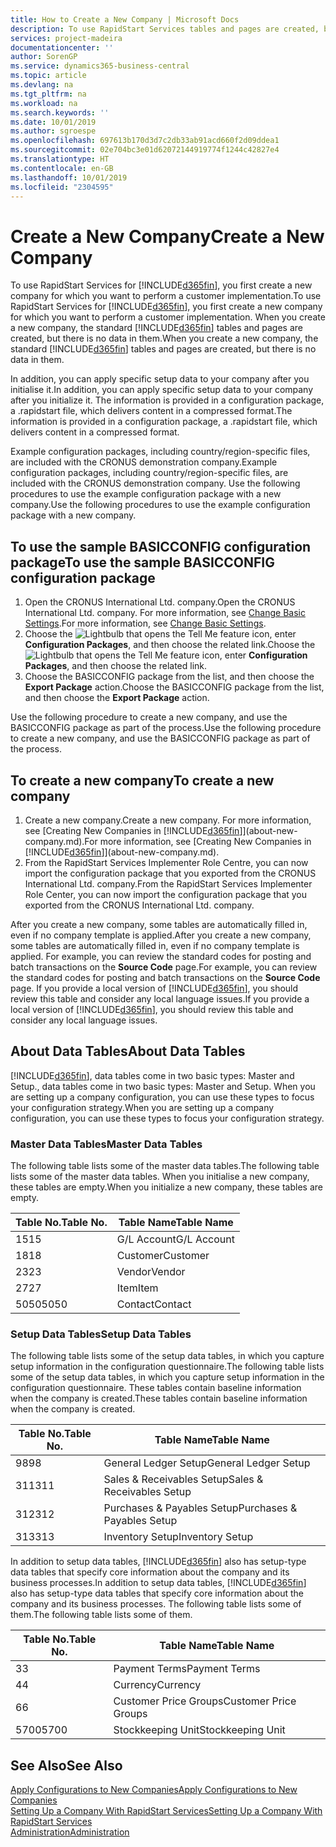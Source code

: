 ```yaml
---
title: How to Create a New Company | Microsoft Docs
description: To use RapidStart Services tables and pages are created, but there is no data in them.
services: project-madeira
documentationcenter: ''
author: SorenGP
ms.service: dynamics365-business-central
ms.topic: article
ms.devlang: na
ms.tgt_pltfrm: na
ms.workload: na
ms.search.keywords: ''
ms.date: 10/01/2019
ms.author: sgroespe
ms.openlocfilehash: 697613b170d3d7c2db33ab91acd660f2d09ddea1
ms.sourcegitcommit: 02e704bc3e01d62072144919774f1244c42827e4
ms.translationtype: HT
ms.contentlocale: en-GB
ms.lasthandoff: 10/01/2019
ms.locfileid: "2304595"
---
```

# <a name="create-a-new-company"></a><span data-ttu-id="9357a-103">Create a New Company</span><span class="sxs-lookup"><span data-stu-id="9357a-103">Create a New Company</span></span>
<span data-ttu-id="9357a-104">To use RapidStart Services for [!INCLUDE[d365fin](includes/d365fin_md.md)], you first create a new company for which you want to perform a customer implementation.</span><span class="sxs-lookup"><span data-stu-id="9357a-104">To use RapidStart Services for [!INCLUDE[d365fin](includes/d365fin_md.md)], you first create a new company for which you want to perform a customer implementation.</span></span> <span data-ttu-id="9357a-105">When you create a new company, the standard [!INCLUDE[d365fin](includes/d365fin_md.md)] tables and pages are created, but there is no data in them.</span><span class="sxs-lookup"><span data-stu-id="9357a-105">When you create a new company, the standard [!INCLUDE[d365fin](includes/d365fin_md.md)] tables and pages are created, but there is no data in them.</span></span>

<span data-ttu-id="9357a-106">In addition, you can apply specific setup data to your company after you initialise it.</span><span class="sxs-lookup"><span data-stu-id="9357a-106">In addition, you can apply specific setup data to your company after you initialize it.</span></span> <span data-ttu-id="9357a-107">The information is provided in a configuration package, a .rapidstart file, which delivers content in a compressed format.</span><span class="sxs-lookup"><span data-stu-id="9357a-107">The information is provided in a configuration package, a .rapidstart file, which delivers content in a compressed format.</span></span>  

<span data-ttu-id="9357a-108">Example configuration packages, including country/region-specific files, are included with the CRONUS demonstration company.</span><span class="sxs-lookup"><span data-stu-id="9357a-108">Example configuration packages, including country/region-specific files, are included with the CRONUS demonstration company.</span></span> <span data-ttu-id="9357a-109">Use the following procedures to use the example configuration package with a new company.</span><span class="sxs-lookup"><span data-stu-id="9357a-109">Use the following procedures to use the example configuration package with a new company.</span></span>  

## <a name="to-use-the-sample-basicconfig-configuration-package"></a><span data-ttu-id="9357a-110">To use the sample BASICCONFIG configuration package</span><span class="sxs-lookup"><span data-stu-id="9357a-110">To use the sample BASICCONFIG configuration package</span></span>  
1. <span data-ttu-id="9357a-111">Open the CRONUS International Ltd. company.</span><span class="sxs-lookup"><span data-stu-id="9357a-111">Open the CRONUS International Ltd. company.</span></span> <span data-ttu-id="9357a-112">For more information, see [Change Basic Settings](ui-change-basic-settings.md).</span><span class="sxs-lookup"><span data-stu-id="9357a-112">For more information, see [Change Basic Settings](ui-change-basic-settings.md).</span></span>
2. <span data-ttu-id="9357a-113">Choose the ![Lightbulb that opens the Tell Me feature](media/ui-search/search_small.png "Tell me what you want to do") icon, enter **Configuration Packages**, and then choose the related link.</span><span class="sxs-lookup"><span data-stu-id="9357a-113">Choose the ![Lightbulb that opens the Tell Me feature](media/ui-search/search_small.png "Tell me what you want to do") icon, enter **Configuration Packages**, and then choose the related link.</span></span>  
3. <span data-ttu-id="9357a-114">Choose the BASICCONFIG package from the list, and then choose the **Export Package** action.</span><span class="sxs-lookup"><span data-stu-id="9357a-114">Choose the BASICCONFIG package from the list, and then choose the **Export Package** action.</span></span>  

<span data-ttu-id="9357a-115">Use the following procedure to create a new company, and use the BASICCONFIG package as part of the process.</span><span class="sxs-lookup"><span data-stu-id="9357a-115">Use the following procedure to create a new company, and use the BASICCONFIG package as part of the process.</span></span>  

## <a name="to-create-a-new-company"></a><span data-ttu-id="9357a-116">To create a new company</span><span class="sxs-lookup"><span data-stu-id="9357a-116">To create a new company</span></span>  
1. <span data-ttu-id="9357a-117">Create a new company.</span><span class="sxs-lookup"><span data-stu-id="9357a-117">Create a new company.</span></span> <span data-ttu-id="9357a-118">For more information, see [Creating New Companies in [!INCLUDE[d365fin](includes/d365fin_md.md)]](about-new-company.md).</span><span class="sxs-lookup"><span data-stu-id="9357a-118">For more information, see [Creating New Companies in [!INCLUDE[d365fin](includes/d365fin_md.md)]](about-new-company.md).</span></span>
2. <span data-ttu-id="9357a-119">From the RapidStart Services Implementer Role Centre, you can now import the configuration package that you exported from the CRONUS International Ltd. company.</span><span class="sxs-lookup"><span data-stu-id="9357a-119">From the RapidStart Services Implementer Role Center, you can now import the configuration package that you exported from the CRONUS International Ltd. company.</span></span>

<span data-ttu-id="9357a-120">After you create a new company, some tables are automatically filled in, even if no company template is applied.</span><span class="sxs-lookup"><span data-stu-id="9357a-120">After you create a new company, some tables are automatically filled in, even if no company template is applied.</span></span> <span data-ttu-id="9357a-121">For example, you can review the standard codes for posting and batch transactions on the **Source Code** page.</span><span class="sxs-lookup"><span data-stu-id="9357a-121">For example, you can review the standard codes for posting and batch transactions on the **Source Code** page.</span></span> <span data-ttu-id="9357a-122">If you provide a local version of [!INCLUDE[d365fin](includes/d365fin_md.md)], you should review this table and consider any local language issues.</span><span class="sxs-lookup"><span data-stu-id="9357a-122">If you provide a local version of [!INCLUDE[d365fin](includes/d365fin_md.md)], you should review this table and consider any local language issues.</span></span>

## <a name="about-data-tables"></a><span data-ttu-id="9357a-123">About Data Tables</span><span class="sxs-lookup"><span data-stu-id="9357a-123">About Data Tables</span></span>
[!INCLUDE[d365fin](includes/d365fin_md.md)]<span data-ttu-id="9357a-124">, data tables come in two basic types: Master and Setup.</span><span class="sxs-lookup"><span data-stu-id="9357a-124">, data tables come in two basic types: Master and Setup.</span></span> <span data-ttu-id="9357a-125">When you are setting up a company configuration, you can use these types to focus your configuration strategy.</span><span class="sxs-lookup"><span data-stu-id="9357a-125">When you are setting up a company configuration, you can use these types to focus your configuration strategy.</span></span>  

### <a name="master-data-tables"></a><span data-ttu-id="9357a-126">Master Data Tables</span><span class="sxs-lookup"><span data-stu-id="9357a-126">Master Data Tables</span></span>  
<span data-ttu-id="9357a-127">The following table lists some of the master data tables.</span><span class="sxs-lookup"><span data-stu-id="9357a-127">The following table lists some of the master data tables.</span></span> <span data-ttu-id="9357a-128">When you initialise a new company, these tables are empty.</span><span class="sxs-lookup"><span data-stu-id="9357a-128">When you initialize a new company, these tables are empty.</span></span>  

|<span data-ttu-id="9357a-129">Table No.</span><span class="sxs-lookup"><span data-stu-id="9357a-129">Table No.</span></span>|<span data-ttu-id="9357a-130">Table Name</span><span class="sxs-lookup"><span data-stu-id="9357a-130">Table Name</span></span>|  
|-------------------|--------------------|  
|<span data-ttu-id="9357a-131">15</span><span class="sxs-lookup"><span data-stu-id="9357a-131">15</span></span>|<span data-ttu-id="9357a-132">G/L Account</span><span class="sxs-lookup"><span data-stu-id="9357a-132">G/L Account</span></span>|  
|<span data-ttu-id="9357a-133">18</span><span class="sxs-lookup"><span data-stu-id="9357a-133">18</span></span>|<span data-ttu-id="9357a-134">Customer</span><span class="sxs-lookup"><span data-stu-id="9357a-134">Customer</span></span>|  
|<span data-ttu-id="9357a-135">23</span><span class="sxs-lookup"><span data-stu-id="9357a-135">23</span></span>|<span data-ttu-id="9357a-136">Vendor</span><span class="sxs-lookup"><span data-stu-id="9357a-136">Vendor</span></span>|  
|<span data-ttu-id="9357a-137">27</span><span class="sxs-lookup"><span data-stu-id="9357a-137">27</span></span>|<span data-ttu-id="9357a-138">Item</span><span class="sxs-lookup"><span data-stu-id="9357a-138">Item</span></span>|  
|<span data-ttu-id="9357a-139">5050</span><span class="sxs-lookup"><span data-stu-id="9357a-139">5050</span></span>|<span data-ttu-id="9357a-140">Contact</span><span class="sxs-lookup"><span data-stu-id="9357a-140">Contact</span></span>|  

### <a name="setup-data-tables"></a><span data-ttu-id="9357a-141">Setup Data Tables</span><span class="sxs-lookup"><span data-stu-id="9357a-141">Setup Data Tables</span></span>  
<span data-ttu-id="9357a-142">The following table lists some of the setup data tables, in which you capture setup information in the configuration questionnaire.</span><span class="sxs-lookup"><span data-stu-id="9357a-142">The following table lists some of the setup data tables, in which you capture setup information in the configuration questionnaire.</span></span> <span data-ttu-id="9357a-143">These tables contain baseline information when the company is created.</span><span class="sxs-lookup"><span data-stu-id="9357a-143">These tables contain baseline information when the company is created.</span></span>  

|<span data-ttu-id="9357a-144">Table No.</span><span class="sxs-lookup"><span data-stu-id="9357a-144">Table No.</span></span>|<span data-ttu-id="9357a-145">Table Name</span><span class="sxs-lookup"><span data-stu-id="9357a-145">Table Name</span></span>|  
|-------------------|--------------------|  
|<span data-ttu-id="9357a-146">98</span><span class="sxs-lookup"><span data-stu-id="9357a-146">98</span></span>|<span data-ttu-id="9357a-147">General Ledger Setup</span><span class="sxs-lookup"><span data-stu-id="9357a-147">General Ledger Setup</span></span>|  
|<span data-ttu-id="9357a-148">311</span><span class="sxs-lookup"><span data-stu-id="9357a-148">311</span></span>|<span data-ttu-id="9357a-149">Sales & Receivables Setup</span><span class="sxs-lookup"><span data-stu-id="9357a-149">Sales & Receivables Setup</span></span>|  
|<span data-ttu-id="9357a-150">312</span><span class="sxs-lookup"><span data-stu-id="9357a-150">312</span></span>|<span data-ttu-id="9357a-151">Purchases & Payables Setup</span><span class="sxs-lookup"><span data-stu-id="9357a-151">Purchases & Payables Setup</span></span>|  
|<span data-ttu-id="9357a-152">313</span><span class="sxs-lookup"><span data-stu-id="9357a-152">313</span></span>|<span data-ttu-id="9357a-153">Inventory Setup</span><span class="sxs-lookup"><span data-stu-id="9357a-153">Inventory Setup</span></span>|  

<span data-ttu-id="9357a-154">In addition to setup data tables, [!INCLUDE[d365fin](includes/d365fin_md.md)] also has setup-type data tables that specify core information about the company and its business processes.</span><span class="sxs-lookup"><span data-stu-id="9357a-154">In addition to setup data tables, [!INCLUDE[d365fin](includes/d365fin_md.md)] also has setup-type data tables that specify core information about the company and its business processes.</span></span> <span data-ttu-id="9357a-155">The following table lists some of them.</span><span class="sxs-lookup"><span data-stu-id="9357a-155">The following table lists some of them.</span></span>  

|<span data-ttu-id="9357a-156">Table No.</span><span class="sxs-lookup"><span data-stu-id="9357a-156">Table No.</span></span>|<span data-ttu-id="9357a-157">Table Name</span><span class="sxs-lookup"><span data-stu-id="9357a-157">Table Name</span></span>|  
|-------------------|--------------------|  
|<span data-ttu-id="9357a-158">3</span><span class="sxs-lookup"><span data-stu-id="9357a-158">3</span></span>|<span data-ttu-id="9357a-159">Payment Terms</span><span class="sxs-lookup"><span data-stu-id="9357a-159">Payment Terms</span></span>|  
|<span data-ttu-id="9357a-160">4</span><span class="sxs-lookup"><span data-stu-id="9357a-160">4</span></span>|<span data-ttu-id="9357a-161">Currency</span><span class="sxs-lookup"><span data-stu-id="9357a-161">Currency</span></span>|  
|<span data-ttu-id="9357a-162">6</span><span class="sxs-lookup"><span data-stu-id="9357a-162">6</span></span>|<span data-ttu-id="9357a-163">Customer Price Groups</span><span class="sxs-lookup"><span data-stu-id="9357a-163">Customer Price Groups</span></span>|  
|<span data-ttu-id="9357a-164">5700</span><span class="sxs-lookup"><span data-stu-id="9357a-164">5700</span></span>|<span data-ttu-id="9357a-165">Stockkeeping Unit</span><span class="sxs-lookup"><span data-stu-id="9357a-165">Stockkeeping Unit</span></span>|

  

## <a name="see-also"></a><span data-ttu-id="9357a-166">See Also</span><span class="sxs-lookup"><span data-stu-id="9357a-166">See Also</span></span>  
[<span data-ttu-id="9357a-167">Apply Configurations to New Companies</span><span class="sxs-lookup"><span data-stu-id="9357a-167">Apply Configurations to New Companies</span></span>](admin-apply-configuration-to-new-companies.md)  
[<span data-ttu-id="9357a-168">Setting Up a Company With RapidStart Services</span><span class="sxs-lookup"><span data-stu-id="9357a-168">Setting Up a Company With RapidStart Services</span></span>](admin-set-up-a-company-with-rapidstart.md)  
[<span data-ttu-id="9357a-169">Administration</span><span class="sxs-lookup"><span data-stu-id="9357a-169">Administration</span></span>](admin-setup-and-administration.md)

